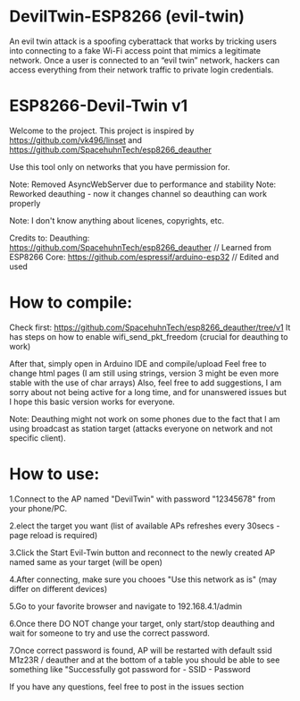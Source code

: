 # DevilTwin-ESP8266 (evil-twin)
An evil twin attack is a spoofing cyberattack that works by tricking users into connecting to a fake Wi-Fi access point that mimics a legitimate network. Once a user is connected to an “evil twin” network, hackers can access everything from their network traffic to private login credentials.


# ESP8266-Devil-Twin v1
Welcome to the project. This project is inspired by https://github.com/vk496/linset and https://github.com/SpacehuhnTech/esp8266_deauther

Use this tool only on networks that you have permission for.

Note: Removed AsyncWebServer due to performance and stability Note: Reworked deauthing - now it changes channel so deauthing can work properly

Note: I don't know anything about licenes, copyrights, etc.

Credits to: Deauthing: https://github.com/SpacehuhnTech/esp8266_deauther // Learned from
ESP8266 Core: https://github.com/espressif/arduino-esp32 // Edited and used

# How to compile:
Check first: https://github.com/SpacehuhnTech/esp8266_deauther/tree/v1 It has steps on how to enable wifi_send_pkt_freedom (crucial for deauthing to work)

After that, simply open in Arduino IDE and compile/upload Feel free to change html pages (I am still using strings, version 3 might be even more stable with the use of char arrays) Also, feel free to add suggestions, I am sorry about not being active for a long time, and for unanswered issues but I hope this basic version works for everyone.

Note: Deauthing might not work on some phones due to the fact that I am using broadcast as station target (attacks everyone on network and not specific client).

# How to use:

1.Connect to the AP named "DevilTwin" with password "12345678" from your phone/PC.

2.elect the target you want (list of available APs refreshes every 30secs - page reload is required)

3.Click the Start Evil-Twin button and reconnect to the newly created AP named same as your target (will be open)

4.After connecting, make sure you chooes "Use this network as is" (may differ on different devices)

5.Go to your favorite browser and navigate to 192.168.4.1/admin

6.Once there DO NOT change your target, only start/stop deauthing and wait for someone to try and use the correct password.

7.Once correct password is found, AP will be restarted with default ssid M1z23R / deauther and at the bottom of a table you should be able to see something like 
"Successfully got password for - SSID - Password

If you have any questions, feel free to post in the issues section
